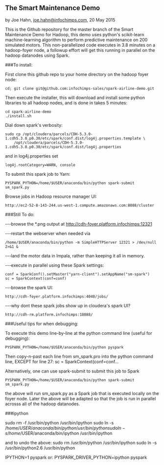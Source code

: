 ## The Smart Maintenance Demo

by Joe Hahn,
joe.hahn@infochimps.com,
20 May 2015

This is the Github repository for the master branch of the Smart Maintenance Demo for Hadoop,
this demo uses python's scikit-learn machine-learning algorithm to perform predictive
maintenance on 200 simulated motors. This non-parallelized code executes in 3.8 minutes on
a hadoop-foyer node, a followup effort will get this running in parallel on the hadoop
datanodes using Spark.

###To install:

First clone this github repo to your home directory on the hadoop foyer node:

    cd; git clone git@github.com:infochimps-sales/spark-airline-demo.git 
    
   
Then execute the installer, this will download and install some python libraries to all 
hadoop nodes, and is done in takes 5 minutes:

    cd spark-airline-demo
    ./install.sh


Dial down spark's verbosity:

    sudo cp /opt/cloudera/parcels/CDH-5.3.0-1.cdh5.3.0.p0.30/etc/spark/conf.dist/log4j.properties.template \
        /opt/cloudera/parcels/CDH-5.3.0-1.cdh5.3.0.p0.30/etc/spark/conf.dist/log4j.properties


and in log4j.properties set

    log4j.rootCategory=WARN, console


To submit this spark job to Yarn:

    PYSPARK_PYTHON=/home/$USER/anaconda/bin/python spark-submit sm_spark.py
    

Browse jobs in Hadoop resource manager UI:

    http://ec2-52-8-143-244.us-west-1.compute.amazonaws.com:8088/cluster
    
    
    

###Still To do:

---browse the *.png output at http://cdh-foyer.platform.infochimps:12321

---restart the webserver when needed via

    /home/$USER/anaconda/bin/python -m SimpleHTTPServer 12321 > /dev/null 2>&1 &


---land the motor data in Impala, rather than keeping it all in memory.
  
---execute in parallel using these Spark settings:

    conf = SparkConf().setMaster("yarn-client").setAppName("sm-spark")
    sc = SparkContext(conf=conf)


---browse the spark UI:

    http://cdh-foyer.platform.infochimps:4040/jobs/


---why dont these spark jobs show up in cloudera's spark UI?

    http://cdh-rm.platform.infochimps:18088/


###Useful tips for when debugging:

To execute this demo line-by-line at the python command line (useful for debugging):

    PYSPARK_PYTHON=/home/$USER/anaconda/bin/python pyspark


Then copy-n-past each line from sm_spark.pro into the python command line, 
EXCEPT for line 27: sc = SparkContext(conf=conf... 

Alternatively, one can use spark-submit to submit this job to Spark

    PYSPARK_PYTHON=/home/$USER/anaconda/bin/python spark-submit sm_spark.py


the above will run sm_spark.py as a Spark job that is executed locally on the foyer node.
Later the above will be adapted so that the job is run in parallel acrosss all of the
hadoop datanodes.


###ipython

sudo rm -f /usr/bin/python /usr/bin/ipython
sudo ln -s /home/$USER/anaconda/bin/python /usr/bin/python
sudo ln -s /home/$USER/anaconda/bin/ipython /usr/bin/ipython

and to undo the above: 
    sudo rm /usr/bin/python /usr/bin/ipython
    sudo ln -s /usr/bin/python2.6 /usr/bin/python

IPYTHON=1 pyspark
or: PYSPARK_DRIVER_PYTHON=ipython pyspark